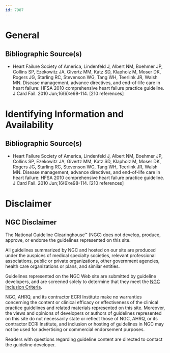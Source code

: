 ```yaml
---
id: 7987
---
```


# General

## Bibliographic Source(s)

- Heart Failure Society of America, Lindenfeld J, Albert NM, Boehmer JP, Collins SP, Ezekowitz JA, Givertz MM, Katz SD, Klapholz M, Moser DK, Rogers JG, Starling RC, Stevenson WG, Tang WH, Teerlink JR, Walsh MN. Disease management, advance directives, and end-of-life care in heart failure: HFSA 2010 comprehensive heart failure practice guideline. J Card Fail. 2010 Jun;16(6):e98-114. [210 references]

# Identifying Information and Availability

## Bibliographic Source(s)

- Heart Failure Society of America, Lindenfeld J, Albert NM, Boehmer JP, Collins SP, Ezekowitz JA, Givertz MM, Katz SD, Klapholz M, Moser DK, Rogers JG, Starling RC, Stevenson WG, Tang WH, Teerlink JR, Walsh MN. Disease management, advance directives, and end-of-life care in heart failure: HFSA 2010 comprehensive heart failure practice guideline. J Card Fail. 2010 Jun;16(6):e98-114. [210 references]

# Disclaimer

## NGC Disclaimer

The National Guideline Clearinghouse™ (NGC) does not develop, produce, approve, or endorse the guidelines represented on this site.

All guidelines summarized by NGC and hosted on our site are produced under the auspices of medical specialty societies, relevant professional associations, public or private organizations, other government agencies, health care organizations or plans, and similar entities.

Guidelines represented on the NGC Web site are submitted by guideline developers, and are screened solely to determine that they meet the [NGC Inclusion Criteria](/help-and-about/summaries/inclusion-criteria).

NGC, AHRQ, and its contractor ECRI Institute make no warranties concerning the content or clinical efficacy or effectiveness of the clinical practice guidelines and related materials represented on this site. Moreover, the views and opinions of developers or authors of guidelines represented on this site do not necessarily state or reflect those of NGC, AHRQ, or its contractor ECRI Institute, and inclusion or hosting of guidelines in NGC may not be used for advertising or commercial endorsement purposes.

Readers with questions regarding guideline content are directed to contact the guideline developer.

